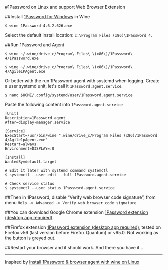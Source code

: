 #1Password on Linux and support Web Browser Extension

##Install [1Password for Windows](https://c.1password.com/dist/1P/win4/1Password-4.6.2.626.exe) in Wine
```
$ wine 1Password-4.6.2.626.exe
```
Select the default install location: `c:\Program Files (x86)\1Password 4`.

##Run 1Password and Agent
```
$ wine ~/.wine/drive_c/Program\ Files\ \(x86\)/1Password\ 4/1Password.exe

$ wine ~/.wine/drive_c/Program\ Files\ \(x86\)/1Password\ 4/Agile1PAgent.exe
```

Or better with the run 1Password agent with systemd when logging. Create a user systemd unit, let's call it `1Password.agent.service`.
```
$ nano $HOME/.config/systemd/user/1Password.agent.service
```
Paste the following content into `1Password.agent.service`
```
[Unit]
Description=1Password agent
After=display-manager.service

[Service]
ExecStart=/usr/bin/wine ".wine/drive_c/Program Files (x86)/1Password 4/Agile1pAgent.exe"
Restart=always
Environment=DISPLAY=:0

[Install]
WantedBy=default.target
```

```
# Edit it later with systemd command systemctl
$ systemctl --user edit --full 1Password.agent.service

# Check service status
$ systemctl --user status 1Password.agent.service
```

##Then in 1Password, disable “Verify web browser code signature”, from menu `Help -> Advanced -> Verify web browser code signature`

##You can download Google Chrome extension
[1Password extension (desktop app required)](https://chrome.google.com/webstore/detail/1password-extension-deskt/aomjjhallfgjeglblehebfpbcfeobpgk?hl=en)

##Firefox extension
[1Password extension (desktop app required)](https://1password.com/browsers/beta/firefox/), tested on Firefox v56 (last version before Firefox Quantum) or v65.0. Not working as the button is greyed out.

##Restart your browser and it should work.
And there you have it…


------------------------------------------------------------------------
Inspired by [Install 1Password & browser agent with wine on Linux](https://blog.arkey.fr/2015/11/16/1Password-wine/) 